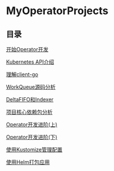 # MyOperatorProjects

## 目录
[开始Operator开发](note/ch02/开始Operator开发.md)

[Kubernetes API介绍](note/ch03/Kubernetes%20API介绍.md)

[理解client-go](note/ch04/理解client-go.md)

[WorkQueue源码分析](note/ch05/WorkQueue源码分析.md)

[DeltaFIFO和Indexer](note/ch05/DeltaFIFO和Indexer.md)

[项目核心依赖包分析](note/ch06/项目核心依赖包分析.md)

[Operator开发进阶(上)](note/ch07/Operator开发进阶(上).md)

[Operator开发进阶(下)](note/ch07/Operator开发进阶(下).md)

[使用Kustomize管理配置](note/ch09/使用Kustomize管理配置.md)

[使用Helm打包应用](note/ch10/使用Helm打包应用.md)